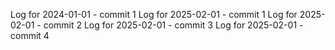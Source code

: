 Log for 2024-01-01 - commit 1
Log for 2025-02-01 - commit 1
Log for 2025-02-01 - commit 2
Log for 2025-02-01 - commit 3
Log for 2025-02-01 - commit 4
